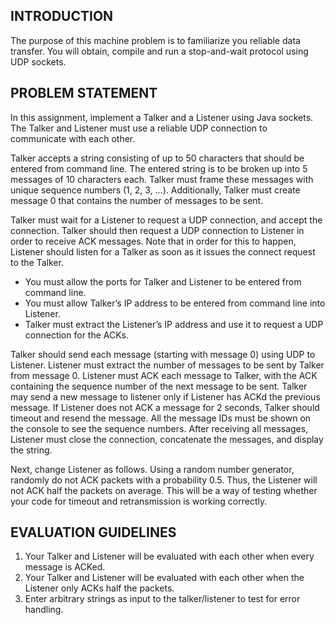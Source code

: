 ## INTRODUCTION
The purpose of this machine problem is to familiarize you reliable data transfer. You will obtain, compile
and run a stop-and-wait protocol using UDP sockets.

## PROBLEM STATEMENT
In this assignment, implement a Talker and a Listener using Java sockets. The Talker and Listener must use
a reliable UDP connection to communicate with each other.

Talker accepts a string consisting of up to 50 characters that should be entered from command line. The
entered string is to be broken up into 5 messages of 10 characters each. Talker must frame these messages
with unique sequence numbers (1, 2, 3, ...). Additionally, Talker must create message 0 that contains the
number of messages to be sent.

Talker must wait for a Listener to request a UDP connection, and accept the connection. Talker should
then request a UDP connection to Listener in order to receive ACK messages. Note that in order for this to
happen, Listener should listen for a Talker as soon as it issues the connect request to the Talker.
- You must allow the ports for Talker and Listener to be entered from command line.
- You must allow Talker’s IP address to be entered from command line into Listener.
- Talker must extract the Listener’s IP address and use it to request a UDP connection for the ACKs.

Talker should send each message (starting with message 0) using UDP to Listener. Listener must extract
the number of messages to be sent by Talker from message 0. Listener must ACK each message to Talker,
with the ACK containing the sequence number of the next message to be sent. Talker may send a new
message to listener only if Listener has ACKd the previous message. If Listener does not ACK a message for
2 seconds, Talker should timeout and resend the message. All the message IDs must be shown on the console
to see the sequence numbers. After receiving all messages, Listener must close the connection, concatenate
the messages, and display the string.

Next, change Listener as follows. Using a random number generator, randomly do not ACK packets with
a probability 0.5. Thus, the Listener will not ACK half the packets on average. This will be a way of testing
whether your code for timeout and retransmission is working correctly.

## EVALUATION GUIDELINES
1. Your Talker and Listener will be evaluated with each other when every message is ACKed.
2. Your Talker and Listener will be evaluated with each other when the Listener only ACKs half the packets.
3. Enter arbitrary strings as input to the talker/listener to test for error handling.

